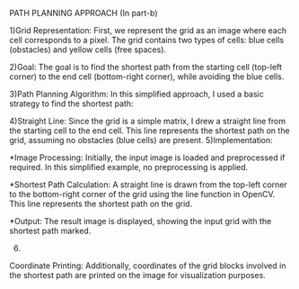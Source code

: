 PATH PLANNING APPROACH
                                                                                                                                               (In part-b)

1)Grid Representation: First, we represent the grid as an image where each cell corresponds to a pixel. The grid contains two types of cells: blue cells (obstacles) and yellow cells (free spaces).

2)Goal: The goal is to find the shortest path from the starting cell (top-left corner) to the end cell (bottom-right corner), while avoiding the blue cells.

3)Path Planning Algorithm: In this simplified approach, I used a basic strategy to find the shortest path:

4)Straight Line: Since the grid is a simple matrix, I drew a straight line from the starting cell to the end cell. This line represents the shortest path on the grid, assuming no obstacles (blue cells) are present.
5)Implementation:

*Image Processing: Initially, the input image is loaded and preprocessed if required. In this simplified example, no preprocessing is applied.

*Shortest Path Calculation: A straight line is drawn from the top-left corner to the bottom-right corner of the grid using the line function in OpenCV. This line represents the shortest path on the grid.

*Output: The result image is displayed, showing the input grid with the shortest path marked.

6)
Coordinate Printing: Additionally, coordinates of the grid blocks involved in the shortest path are printed on the image for visualization purposes. 
